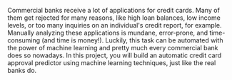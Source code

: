 Commercial banks receive a lot of applications for credit cards. Many of them get rejected for many reasons, like high loan balances, low income levels, or too many inquiries on an individual's credit report, for example. Manually analyzing these applications is mundane, error-prone, and time-consuming (and time is money!). Luckily, this task can be automated with the power of machine learning and pretty much every commercial bank does so nowadays. In this project, you will build an automatic credit card approval predictor using machine learning techniques, just like the real banks do.
